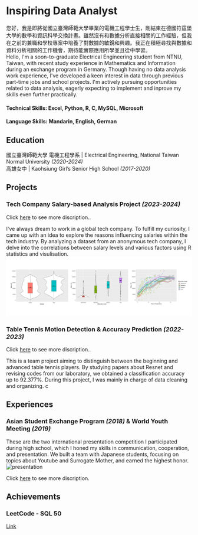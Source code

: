 # Inspiring Data Analyst
您好，我是即將從國立臺灣師範大學畢業的電機工程學士生，剛結束在德國符茲堡大學的數學和資訊科學交換計畫。雖然沒有和數據分析直接相關的工作經驗，但我在之前的兼職和學校專案中培養了對數據的敏銳和興趣。我正在積極尋找與數據和資料分析相關的工作機會，期待能實際應用所學並且從中學習。  
Hello, I'm a soon-to-graduate Electrical Engineering student from NTNU, Taiwan, with recent study experience in Mathematics and Information during an exchange program in Germany. Though having no data analysis work experience, I've developed a keen interest in data through previous part-time jobs and school projects. I'm actively pursuing opportunities related to data analysis,  eagerly expecting to implement and inprove my skills even further practically.  

#### Technical Skills: Excel, Python, R, C, MySQL, Microsoft  
#### Language Skills: Mandarin, English, German

## Education 
國立臺灣師範大學 電機工程學系 | Electrical Engineering, National Taiwan Normal University *(2020-2024)*  
高雄女中 | Kaohsiung Girl’s Senior High School *(2017-2020)*

## Projects
### Tech Company Salary-based Analysis Project *(2023-2024)*
Click [here](https://github.com/Mia1011/project-tech_salary) to see more discription..   

I've always dream to work in a global tech company. To fulfill my curiosity, I came up with an idea to explore the reasons influencing salaries within the tech industry. By analyzing a dataset from an anonymous tech company, I delve into the correlations between salary levels and various factors using R statistics and visulisation.  
![Salary-based visulization](/img/visulization.JPG)

### Table Tennis Motion Detection & Accuracy Prediction *(2022-2023)*
Click [here](https://github.com/Mia1011/project-table_tennis) to see more discription.. 

This is a team project aiming to distinguish between the beginning and advanced table tennis players. By studying papers about Resnet and revising codes from our laboratory, we obtained a classification accuracy up to 92.377%. During this project, I was mainly in charge of data cleaning and organizing. 
c

### 

## Experiences
### Asian Student Exchange Program  *(2018)* & World Youth Meeting *(2019)*
These are the two international presentation competition I participated during high school, which I honed my skills in communication, cooperation, and presentation. We built a team with Japanese students, focusing on topics about Youtube and Surrogate Mother, and earned the highest honor. 
![presentation](/img/presentation.png)

Click [here](https://github.com/Mia1011/experience-presentation) to see more discription. 


## Achievements
### LeetCode - SQL 50
[Link](https://leetcode.com/MiaSuen/)
### 
